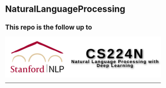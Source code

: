 # NaturalLanguageProcessing

This repo is the follow up to
---
[![banner](input/banner.png)](http://web.stanford.edu/class/cs224n/)

---